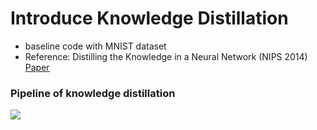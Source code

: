 # Introduce Knowledge Distillation  
- baseline code with MNIST dataset  
- Reference: Distilling the Knowledge in a Neural Network (NIPS 2014) [Paper](https://arxiv.org/abs/1503.02531)  

### Pipeline of knowledge distillation  
<img src = "https://t1.daumcdn.net/cfile/tistory/99DDDF3C5E0E90242B">